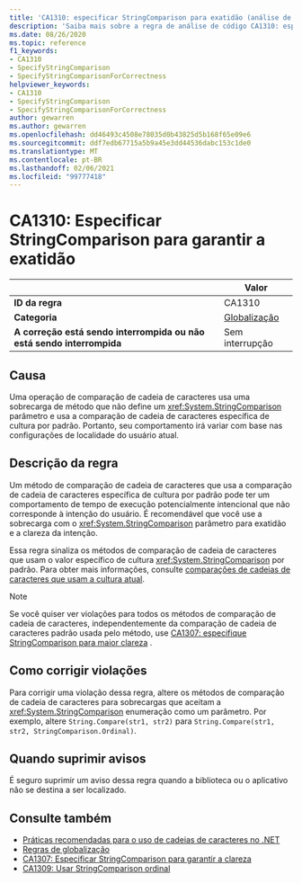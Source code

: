 ```yaml
---
title: 'CA1310: especificar StringComparison para exatidão (análise de código)'
description: 'Saiba mais sobre a regra de análise de código CA1310: especifique StringComparison para exatidão'
ms.date: 08/26/2020
ms.topic: reference
f1_keywords:
- CA1310
- SpecifyStringComparison
- SpecifyStringComparisonForCorrectness
helpviewer_keywords:
- CA1310
- SpecifyStringComparison
- SpecifyStringComparisonForCorrectness
author: gewarren
ms.author: gewarren
ms.openlocfilehash: dd46493c4508e78035d0b43825d5b168f65e09e6
ms.sourcegitcommit: ddf7edb67715a5b9a45e3dd44536dabc153c1de0
ms.translationtype: MT
ms.contentlocale: pt-BR
ms.lasthandoff: 02/06/2021
ms.locfileid: "99777418"
---
```

# <a name="ca1310-specify-stringcomparison-for-correctness"></a>CA1310: Especificar StringComparison para garantir a exatidão

| | Valor |
|-|-|
| **ID da regra** |CA1310|
| **Categoria** |[Globalização](globalization-warnings.md)|
| **A correção está sendo interrompida ou não está sendo interrompida** |Sem interrupção|

## <a name="cause"></a>Causa

Uma operação de comparação de cadeia de caracteres usa uma sobrecarga de método que não define um <xref:System.StringComparison> parâmetro e usa a comparação de cadeia de caracteres específica de cultura por padrão. Portanto, seu comportamento irá variar com base nas configurações de localidade do usuário atual.

## <a name="rule-description"></a>Descrição da regra

Um método de comparação de cadeia de caracteres que usa a comparação de cadeia de caracteres específica de cultura por padrão pode ter um comportamento de tempo de execução potencialmente intencional que não corresponde à intenção do usuário. É recomendável que você use a sobrecarga com o <xref:System.StringComparison> parâmetro para exatidão e a clareza da intenção.

Essa regra sinaliza os métodos de comparação de cadeia de caracteres que usam o valor específico de cultura <xref:System.StringComparison> por padrão. Para obter mais informações, consulte [comparações de cadeias de caracteres que usam a cultura atual](../../../standard/base-types/best-practices-strings.md#string-comparisons-that-use-the-current-culture).

> [!NOTE]
> Se você quiser ver violações para todos os métodos de comparação de cadeia de caracteres, independentemente da comparação de cadeia de caracteres padrão usada pelo método, use [CA1307: especifique StringComparison para maior clareza](ca1307.md) .

## <a name="how-to-fix-violations"></a>Como corrigir violações

Para corrigir uma violação dessa regra, altere os métodos de comparação de cadeia de caracteres para sobrecargas que aceitam a <xref:System.StringComparison> enumeração como um parâmetro. Por exemplo, altere `String.Compare(str1, str2)` para `String.Compare(str1, str2, StringComparison.Ordinal)`.

## <a name="when-to-suppress-warnings"></a>Quando suprimir avisos

É seguro suprimir um aviso dessa regra quando a biblioteca ou o aplicativo não se destina a ser localizado.

## <a name="see-also"></a>Consulte também

- [Práticas recomendadas para o uso de cadeias de caracteres no .NET](../../../standard/base-types/best-practices-strings.md)
- [Regras de globalização](globalization-warnings.md)
- [CA1307: Especificar StringComparison para garantir a clareza](ca1307.md)
- [CA1309: Usar StringComparison ordinal](ca1309.md)
